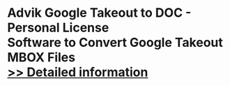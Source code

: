 # Advik Google Takeout to DOC - Personal License<br />Software to Convert Google Takeout MBOX Files<br />[>> Detailed information](https://secure.shareit.com/shareit/product.html?productid=300805009&affiliateid=200057808)